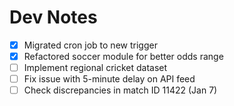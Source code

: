 # Dev Notes

- [x] Migrated cron job to new trigger
- [x] Refactored soccer module for better odds range
- [ ] Implement regional cricket dataset
- [ ] Fix issue with 5-minute delay on API feed
- [ ] Check discrepancies in match ID 11422 (Jan 7)
